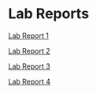 # Lab Reports
[Lab Report 1](https://orlandofang.github.io/cse15l-lab-reports/lab-report-1-week-2.html)

[Lab Report 2](https://orlandofang.github.io/cse15l-lab-reports/lab-report-2-week-4.html)

[Lab Report 3](https://orlandofang.github.io/cse15l-lab-reports/lab-report-3-week-6.html)

[Lab Report 4](https://orlandofang.github.io/cse15l-lab-reports/lab-report-4-week-8.html)
